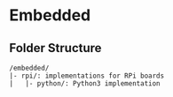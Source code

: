 # Embedded
## Folder Structure
~~~
/embedded/
|- rpi/: implementations for RPi boards
|   |- python/: Python3 implementation
~~~